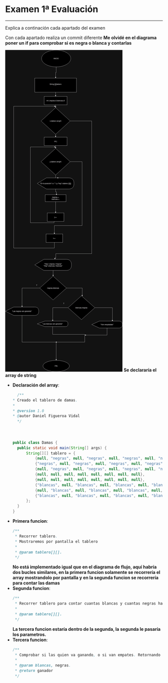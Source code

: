 # Examen 1ª Evaluación

---

Explica a continación cada apartado del examen

Con cada apartado realiza un commit diferente
**Me olvidé en el diagrama poner un if para comprobar si es negra o blanca y contarlas**

![ex_diagrama.drawio.png](.idea/ex_diagrama.drawio.png)
**Se declararía el array de string**

- **Declaración del array**:
  ```java
    /**
  * Creado el tablero de damas.
  *
  * @version 1.0
  * @autor Daniel Figueroa Vidal
    */
  
  
  
  public class Damas {
    public static void main(String[] args) {
        String[][] tablero = {
            {null, "negras", null, "negras", null, "negras", null, "negras"},
            {"negras", null, "negras", null, "negras", null, "negras", null},
            {null, "negras", null, "negras", null, "negras", null, "negras"},
            {null, null, null, null, null, null, null, null},
            {null, null, null, null, null, null, null, null},
            {"blancas", null, "blancas", null, "blancas", null, "blancas", null},
            {null, "blancas", null, "blancas", null, "blancas", null, "blancas"},
            {"blancas", null, "blancas", null, "blancas", null, "blancas", null},
        };
    }
  }
  ```
- **Primera funcion**:
  ```java
  /**
   * Recorrer tablero.
   * Mostraremos por pantalla el tablero
   *
   * @param tablero[][].
   */

  ```
  **No está implementado igual que en el diagrama de flujo, aquí habría dos bucles similares, en la primera funcion solamente se recorrería el array mostrandolo por pantalla 
  y en la segunda funcion se recorrería para contar las damas**
- **Segunda funcion**:
  ```java
  /**
   * Recorrer tablero para contar cuantas blancas y cuantas negras hay en el tablero.
   *
   * @param tablero[][].
   */

  ```
  **La tercera funcion estaría dentro de la segunda, la segunda le pasaría los parametros.**
- **Tercera funcion**:
  ```java
  /**
   * Comprobar si las quien va ganando, o si van empates. Retornando un string con el que va ganando
   *
   * @param blancas, negras.
   * @return ganador
   */

  ```